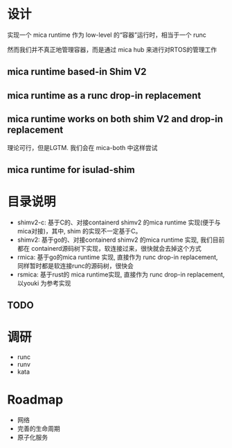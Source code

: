 # 设计

实现一个 mica runtime 作为 low-level 的“容器”运行时，相当于一个 runc

然而我们并不真正地管理容器，而是通过 mica hub 来进行对RTOS的管理工作

## mica runtime based-in Shim V2

## mica runtime as a runc drop-in replacement

## mica runtime works on both shim V2 and drop-in replacement

理论可行，但是LGTM. 我们会在 mica-both 中这样尝试

## mica runtime for isulad-shim

# 目录说明

* shimv2-c: 基于C的、对接containerd shimv2 的mica runtime 实现(便于与mica对接)，其中, shim 的实现不一定基于C。
* shimv2: 基于go的、对接containerd shimv2 的mica runtime 实现, 我们目前都在 containerd源码树下实现，软连接过来，很快就会去掉这个方式
* rmica: 基于go的mica runtime 实现, 直接作为 runc drop-in replacement, 同样暂时都是软连接runc的源码树，很快会
* rsmica: 基于rust的 mica runtime实现, 直接作为 runc drop-in replacement, 以youki 为参考实现

## TODO

# 调研

* runc
* runv
* kata

# Roadmap

* 网络
* 完善的生命周期
* 原子化服务


